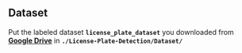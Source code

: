 ## Dataset

Put the labeled dataset **`license_plate_dataset`** you downloaded from [**Google Drive**](https://B2n.ir/yn5201) in **`./License-Plate-Detection/Dataset/`**
